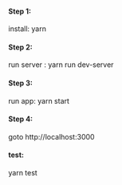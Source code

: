 #### Step 1: 
install: yarn
#### Step 2:
run server : yarn run dev-server
#### Step 3:
run app: yarn start
#### Step 4:
goto http://localhost:3000

#### test:
yarn test